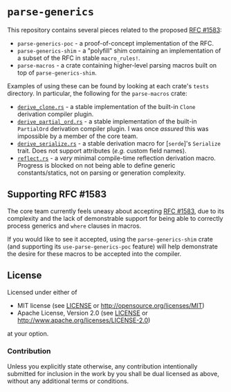
# `parse-generics`

This repository contains several pieces related to the proposed [RFC #1583]:

- `parse-generics-poc` - a proof-of-concept implementation of the RFC.
- `parse-generics-shim` - a "polyfill" shim containing an implementation of a subset of the RFC in stable `macro_rules!`.
- `parse-macros` - a crate containing higher-level parsing macros built on top of `parse-generics-shim`.

Examples of using these can be found by looking at each crate's `tests` directory.  In particular, the following for the `parse-macros` crate:

- [`derive_clone.rs`](parse-macros/tests/derive_clone.rs) - a stable implementation of the built-in `Clone` derivation compiler plugin.
- [`derive_partial_ord.rs`](parse-macros/tests/derive_partial_ord.rs) - a stable implementation of the built-in `PartialOrd` derivation compiler plugin.  I was once *assured* this was impossible by a member of the core team.
- [`derive_serialize.rs`](parse-macros/tests/derive_serialize.rs) - a stable derivation macro for [`serde`]'s `Serialize` trait.  Does not support attributes (*e.g.* custom field names).
- [`reflect.rs`](parse-macros/tests/reflect.rs) - a *very* minimal compile-time reflection derivation macro.  Progress is blocked on not being able to define generic constants/statics, not on parsing or generation complexity.

## Supporting RFC #1583

The core team currently feels uneasy about accepting [RFC #1583], due to its complexity and the lack of demonstrable support for being able to correctly process generics and `where` clauses in macros.

If you would like to see it accepted, using the `parse-generics-shim` crate (and supporting its `use-parse-generics-poc` feature) will help demonstrate the desire for these macros to be accepted into the compiler.

[RFC #1583]: https://github.com/rust-lang/rfcs/pull/1583

## License

Licensed under either of

* MIT license (see [LICENSE](LICENSE) or <http://opensource.org/licenses/MIT>)
* Apache License, Version 2.0 (see [LICENSE](LICENSE) or <http://www.apache.org/licenses/LICENSE-2.0>)

at your option.

### Contribution

Unless you explicitly state otherwise, any contribution intentionally submitted for inclusion in the work by you shall be dual licensed as above, without any additional terms or conditions.
